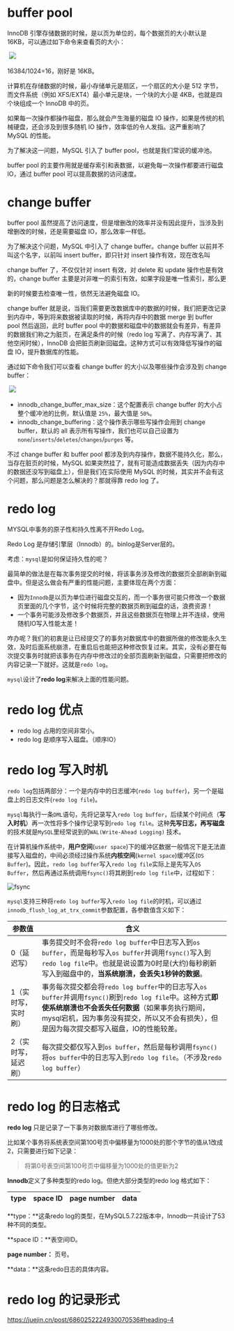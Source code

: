 # buffer pool

InnoDB 引擎存储数据的时候，是以页为单位的，每个数据页的大小默认是 16KB，可以通过如下命令来查看页的大小：

​	![](\img\innodb_page_size.png)

16384/1024=16，刚好是 16KB。

计算机在存储数据的时候，最小存储单元是扇区，一个扇区的大小是 512 字节，而文件系统（例如 XFS/EXT4）最小单元是块，一个块的大小是 4KB，也就是四个块组成一个 InnoDB 中的页。

如果每一次操作都操作磁盘，那么就会产生海量的磁盘 IO 操作，如果是传统的机械硬盘，还会涉及到很多随机 IO 操作，效率低的令人发指。这严重影响了 MySQL 的性能。

为了解决这一问题，MySQL 引入了 buffer pool，也就是我们常说的缓冲池。

buffer pool 的主要作用就是缓存索引和表数据，以避免每一次操作都要进行磁盘 IO，通过 buffer pool 可以提高数据的访问速度。

# change buffer

buffer pool 虽然提高了访问速度，但是增删改的效率并没有因此提升，当涉及到增删改的时候，还是需要磁盘 IO，那么效率一样低。



为了解决这个问题，MySQL 中引入了 change buffer。change buffer 以前并不叫这个名字，以前叫 insert buffer，即只针对 insert 操作有效，现在改名叫 

change buffer 了，不仅仅针对 insert 有效，对 delete 和 update 操作也是有效的，change buffer 主要是对非唯一的索引有效，如果字段是唯一性索引，那么更

新的时候要去检查唯一性，依然无法避免磁盘 IO。

change buffer 就是说，当我们需要更改数据库中的数据的时候，我们把更改记录到内存中，等到将来数据被读取的时候，再将内存中的数据 merge 到 buffer pool 然后返回，此时 buffer pool 中的数据和磁盘中的数据就会有差异，有差异的数据我们称之为脏页，在满足条件的时候（redo log 写满了、内存写满了、其他空闲时候），InnoDB 会把脏页刷新回磁盘。这种方式可以有效降低写操作的磁盘 IO，提升数据库的性能。

通过如下命令我们可以查看 change buffer 的大小以及哪些操作会涉及到 change buffer：

​	![](\..\img\change_buffer.png)

- innodb_change_buffer_max_size：这个配置表示 change buffer 的大小占整个缓冲池的比例，默认值是 `25%`，最大值是 `50%`。
- innodb_change_buffering：这个操作表示哪些写操作会用到 change buffer，默认的 all 表示所有写操作，我们也可以自己设置为 `none`/`inserts`/`deletes`/`changes`/`purges` 等。

不过 change buffer 和 buffer pool 都涉及到内存操作，数据不能持久化，那么，当存在脏页的时候，MySQL 如果突然挂了，就有可能造成数据丢失（因为内存中的数据还没写到磁盘上），但是我们在实际使用 MySQL 的时候，其实并不会有这个问题，那么问题是怎么解决的？那就得靠 redo log 了。

# redo log

MYSQL中事务的原子性和持久性离不开Redo Log。

Redo Log 是存储引擎层（Innodb）的。binlog是Server层的。

考虑：`mysql`是如何保证持久性的呢？

最简单的做法是在每次事务提交的时候，将该事务涉及修改的数据页全部刷新到磁盘中。但是这么做会有严重的性能问题，主要体现在两个方面：

- 因为`Innodb`是以页为单位进行磁盘交互的，而一个事务很可能只修改一个数据页里面的几个字节，这个时候将完整的数据页刷到磁盘的话，浪费资源！
- 一个事务可能涉及修改多个数据页，并且这些数据页在物理上并不连续，使用随机IO写入性能太差！

咋办呢？我们的初衷是让已经提交了的事务对数据库中的数据所做的修改能永久生效，及时后面系统崩溃，在重启后也能把这种修改恢复过来。其实，没有必要在每次提交事务时就把该事务在内存中修改过的全部页面刷新到磁盘，只需要把修改的内容记录一下就好。这就是`redo log`。

`mysql`设计了**redo log**来解决上面的性能问题。

# redo log 优点

- redo log 占用的空间非常小。
- redo log 是顺序写入磁盘。（顺序IO）

# redo log 写入时机

`redo log`包括两部分：一个是内存中的日志缓冲(`redo log buffer`)，另一个是磁盘上的日志文件(`redo log file`)。

`mysql`每执行一条`DML`语句，先将记录写入`redo log buffer`，后续某个时间点（**写入时机**）再一次性将多个操作记录写到`redo log file`。这种**先写日志，再写磁盘**的技术就是`MySQL`里经常说到的`WAL(Write-Ahead Logging)` 技术。



在计算机操作系统中，**用户空间**(`user space`)下的缓冲区数据一般情况下是无法直接写入磁盘的，中间必须经过操作系统**内核空间**(`kernel space`)缓冲区(`OS Buffer`)。因此，`redo log buffer`写入`redo log file`实际上是先写入`OS Buffer`，然后再通过系统调用`fsync()`将其刷到`redo log file`中，过程如下：

![fsync](C:\Document\GitCode\interview\mysql\img\fsync.jpg)



`mysql`支持三种将`redo log buffer`写入`redo log file`的时机，可以通过`innodb_flush_log_at_trx_commit`参数配置，各参数值含义如下：

| 参数值              | 含义                                                         |
| ------------------- | ------------------------------------------------------------ |
| 0（延迟写）         | 事务提交时不会将`redo log buffer`中日志写入到`os buffer`，而是每秒写入`os buffer`并调用`fsync()`写入到`redo log file`中。也就是说设置为0时是(大约)每秒刷新写入到磁盘中的，**当系统崩溃，会丢失1秒钟的数据**。 |
| 1（实时写，实时刷） | 事务每次提交都会将`redo log buffer`中的日志写入`os buffer`并调用`fsync()`刷到`redo log file`中。这种方式**即使系统崩溃也不会丢失任何数据**（如果事务执行期间，mysql宕机，因为事务没有提交，所以又不会有损失），但是因为每次提交都写入磁盘，IO的性能较差。 |
| 2（实时写，延迟刷） | 每次提交都仅写入到`os buffer`，然后是每秒调用`fsync()`将`os buffer`中的日志写入到`redo log file`。（不涉及`redo log buffer`） |

# redo log 的日志格式

**redo log** 只是记录了一下事务对数据库进行了哪些修改。

比如某个事务将系统表空间第100号页中偏移量为1000处的那个字节的值从1改成2，只需要进行如下记录：

>将第0号表空间第100号页中偏移量为1000处的值更新为2

**Innodb**定义了多种类型的redo log。但绝大部分类型的redo log 格式如下：

| type | space ID | page number | data |
| ---- | -------- | ----------- | ---- |

**type：**这条redo log的类型，在MySQL5.7.22版本中，Innodb一共设计了53种不同的类型。

**space ID：**表空间ID。

**page number：** 页号。

**data：**这条redo日志的具体内容。

# redo log 的记录形式

https://juejin.cn/post/6860252224930070536#heading-4

